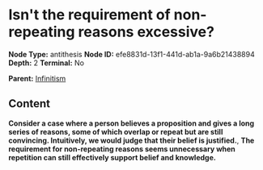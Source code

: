 # Isn't the requirement of non-repeating reasons excessive?

**Node Type:** antithesis
**Node ID:** efe8831d-13f1-441d-ab1a-9a6b21438894
**Depth:** 2
**Terminal:** No

**Parent:** [Infinitism](infinitism.md)

## Content

**Consider a case where a person believes a proposition and gives a long series of reasons, some of which overlap or repeat but are still convincing. Intuitively, we would judge that their belief is justified.**, **The requirement for non-repeating reasons seems unnecessary when repetition can still effectively support belief and knowledge.**
